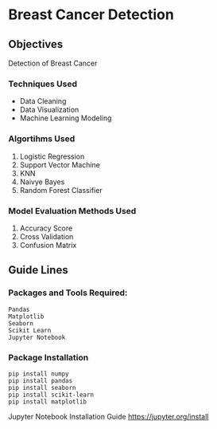 # Breast Cancer Detection

## Objectives

Detection of Breast Cancer

### Techniques Used

- Data Cleaning
- Data Visualization
- Machine Learning Modeling

### Algortihms Used

1. Logistic Regression
2. Support Vector Machine
3. KNN
4. Naivye Bayes
5. Random Forest Classifier 

### Model Evaluation Methods Used

1. Accuracy Score
2. Cross Validation
4. Confusion Matrix

## Guide Lines 

### Packages and Tools Required:
```
Pandas 
Matplotlib
Seaborn
Scikit Learn
Jupyter Notebook
```
### Package Installation
```
pip install numpy
pip install pandas
pip install seaborn
pip install scikit-learn
pip install matplotlib
```
Jupyter Notebook Installation Guide  https://jupyter.org/install
